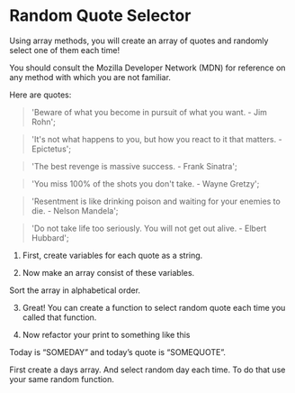 # Random Quote Selector

Using array methods, you will create an array of quotes and randomly select one of them each time!

You should consult the Mozilla Developer Network (MDN) for reference on any method with which you are not familiar.

Here are quotes:

> 'Beware of what you become in pursuit of what you want. - Jim Rohn';

> 'It\'s not what happens to you, but how you react to it that matters. - Epictetus';

> 'The best revenge is massive success. - Frank Sinatra';

> 'You miss 100% of the shots you don\'t take. - Wayne Gretzy';

> 'Resentment is like drinking poison and waiting for your enemies to die. - Nelson Mandela';

> 'Do not take life too seriously. You will not get out alive. - Elbert Hubbard';



1. First, create variables for each quote as a string. 

2. Now make an array consist of these variables.

Sort the array in alphabetical order.

3. Great! You can create a function to select random quote each time you called that function. 

4. Now refactor your print to something like this

Today is “SOMEDAY” and today’s quote is “SOMEQUOTE”.

First create a days array. And select random day each time. To do that use your same random function.
